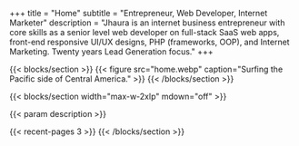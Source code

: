 +++
title = "Home"
subtitle = "Entrepreneur, Web Developer, Internet Marketer"
description = "Jhaura is an internet business entrepreneur with core skills as a senior level web developer on full-stack SaaS web apps, front-end responsive UI/UX designs, PHP (frameworks, OOP), and Internet Marketing. Twenty years Lead Generation focus."
+++

{{< blocks/section >}}
{{< figure src="home.webp"  caption="Surfing the Pacific side of Central America." >}}
{{< /blocks/section >}}

{{< blocks/section width="max-w-2xlp" mdown="off" >}}
<p class="subtitle-post">{{< param description >}}</p>

{{< recent-pages 3 >}}
{{< /blocks/section >}}
